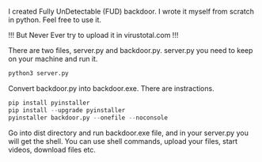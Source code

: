 I created Fully UnDetectable (FUD) backdoor.
I wrote it myself from scratch in python.
Feel free to use it.

!!! But Never Ever try to upload it in virustotal.com !!!

There are two files, server.py and backdoor.py. server.py you need to keep on your machine and run it.

```python
python3 server.py
```
Convert backdoor.py into backdoor.exe. 
There are instractions.

```python
pip install pyinstaller
pip install --upgrade pyinstaller
pyinstaller backdoor.py --onefile --noconsole
```

Go into dist directory and run backdoor.exe file, and in your server.py you will get the shell.
You can use shell commands, upload your files, start videos, download files etc.
